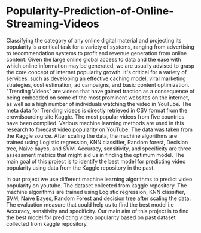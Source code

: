 # Popularity-Prediction-of-Online-Streaming-Videos

Classifying the category of any online digital material and projecting its popularity is a critical task for a variety of systems, ranging from advertising to recommendation systems to 
profit and revenue generation from online content. Given the large online global access to  data and the ease with which online information may be generated, we are usually advised to grasp the core concept of internet popularity growth. It's critical for a variety of services, such as developing an effective caching model, viral marketing strategies, cost estimation, ad campaigns, and basic content optimization. "Trending Videos" are videos that have gained traction as a consequence of being embedded on some of the most prominent websites on the internet, as well as a high number of individuals watching the video in YouTube. The meta data for Trending videos is directly retrieved in CSV format from the crowdsourcing site Kaggle. The most popular videos from five countries have been compiled. Various machine learning methods are used in this research to forecast video popularity on YouTube. The data was taken from the Kaggle source. After scaling the data, the machine algorithms are trained using Logistic regression, KNN classifier, Random forest, Decision tree, Naive bayes, and SVM. Accuracy, sensitivity, and specificity are three assessment metrics that might aid us in finding the optimum model. The main goal of this project is to identify the best model for predicting video popularity using data from the Kaggle repository in the past.

In our project we use different machine learning algorithms to predict video popularity on youtube. The dataset collected from kaggle repository. The machine algorithms are trained using Logistic regression, KNN classifier, SVM, Naïve Bayes, Random Forest and decision tree after scaling the data. The evaluation measure that could help us to find the best model i.e Accuracy, sensitivity and specificity. Our main aim of this project is to find the best model for predicting video popularity based on past dataset collected from kaggle repository.

